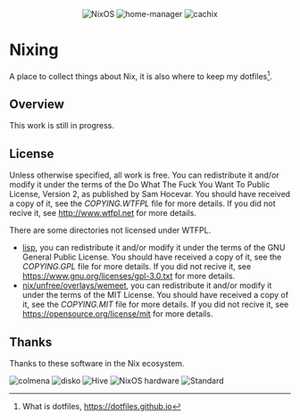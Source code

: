 <div align="center">
  <img alt="NixOS" src="https://img.shields.io/badge/NixOS-Generators-black?logo=NixOS&labelColor=white&link=https%3A%2F%2Fnixos.org" />
  <img alt="home-manager" src="https://img.shields.io/badge/Home_Manager-Generators-black?logo=NixOS&labelColor=white&link=https%3A%2F%2Fnix-community.github.io%2Fhome-manager" />
  <img alt="cachix" src="https://img.shields.io/badge/cachix-Supporting-black?logo=NixOS&labelColor=white&link=https%3A%2F%2Fbrsvh.cachix.org" />
</div>

# Nixing

A place to collect things about Nix, it is also where to keep my
dotfiles[^1].

## Overview

This work is still in progress.

## License

Unless otherwise specified, all work is free. You can redistribute it
and/or modify it under the terms of the Do What The Fuck You Want To
Public License, Version 2, as published by Sam Hocevar. You should have
received a copy of it, see the *COPYING.WTFPL* file for more details. If
you did not recive it, see <http://www.wtfpl.net> for more details.

There are some directories not licensed under WTFPL.

- [lisp], you can redistribute it and/or modify it under the terms of
  the GNU General Public License. You should have received a copy of it,
  see the *COPYING.GPL* file for more details. If you did not recive it,
  see <https://www.gnu.org/licenses/gpl-3.0.txt> for more details.
- [nix/unfree/overlays/wemeet], you can redistribute it and/or modify it
  under the terms of the MIT License. You should have received a copy of
  it, see the *COPYING.MIT* file for more details. If you did not recive
  it, see <https://opensource.org/license/mit> for more details.

[lisp]: ../lisp/
[nix/unfree/overlays/wemeet]: ../nix/unfree/overlays/wemeet/

## Thanks

Thanks to these software in the Nix ecosystem.

![colmena](https://img.shields.io/badge/Deploy_by-colmena-black?logo=NixOS&labelColor=white&link=https%3A%2F%2Fcolmena.cli.rs)
![disko](https://img.shields.io/badge/Power_by-disko-black?logo=NixOS&labelColor=white&link=https%3A%2F%2Fgithub.com%2Fnix-community%2Fdisko)
![Hive](https://img.shields.io/badge/Power_by-Hive-black?logo=NixOS&labelColor=white&link=https%3A%2F%2Fgithub.com%2Fdivnix%2Fhive)
![NixOS hardware](https://img.shields.io/badge/Power_by-NixOS_hardware-black?logo=NixOS&labelColor=white&link=https%3A%2F%2Fgithub.com%2FNixOS%2Fnixos-hardware)
![Standard](https://img.shields.io/badge/Power_by-Standard-black?logo=NixOS&labelColor=white&link=https%3A%2F%2Fstd.divnix.com%2F)

[^1]: What is dotfiles, <https://dotfiles.github.io>
